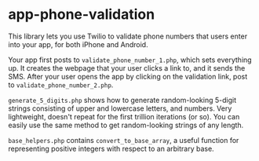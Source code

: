 # app-phone-validation

This library lets you use Twilio to validate phone numbers that users enter into your app, for both iPhone and Android.

Your app first posts to ```validate_phone_number_1.php```, which sets everything up. It creates the webpage that your user clicks a link to, and it sends the SMS. After your user opens the app by clicking on the validation link, post to ```validate_phone_number_2.php```.

```generate_5_digits.php``` shows how to generate random-looking 5-digit strings consisting of upper and lowercase letters, and numbers. Very lightweight, doesn't repeat for the first trillion iterations (or so). You can easily use the same method to get random-looking strings of any length.

```base_helpers.php``` contains ```convert_to_base_array```, a useful function for representing positive integers with respect to an arbitrary base.
